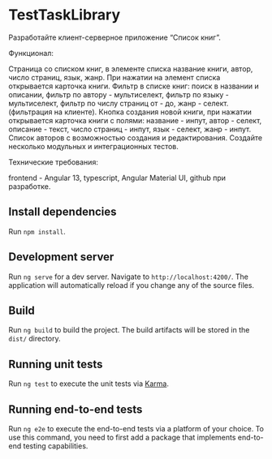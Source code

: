 # TestTaskLibrary

Разработайте клиент-серверное приложение “Список книг”. 

Функционал:

Страница со списком книг, в элементе списка название книги, автор, число страниц, язык, жанр. При нажатии на элемент списка открывается карточка книги. Фильтр в списке книг: поиск в названии и описании, фильтр по автору - мультиселект, фильтр по языку - мультиселект, фильтр по числу страниц от - до, жанр - селект. (фильтрация на клиенте). Кнопка создания новой книги, при нажатии открывается карточка книги с полями: название - инпут, 
автор - селект, описание - текст, число страниц - инпут, язык - селект, жанр - инпут. Список авторов с возможностью создания и редактирования. Создайте несколько модульных и интеграционных тестов.

Технические требования:

frontend - Angular 13, typescript, Angular Material UI, github при разработке.

## Install dependencies

Run `npm install`.

## Development server

Run `ng serve` for a dev server. Navigate to `http://localhost:4200/`. The application will automatically reload if you change any of the source files.

## Build

Run `ng build` to build the project. The build artifacts will be stored in the `dist/` directory.

## Running unit tests

Run `ng test` to execute the unit tests via [Karma](https://karma-runner.github.io).

## Running end-to-end tests

Run `ng e2e` to execute the end-to-end tests via a platform of your choice. To use this command, you need to first add a package that implements end-to-end testing capabilities.
